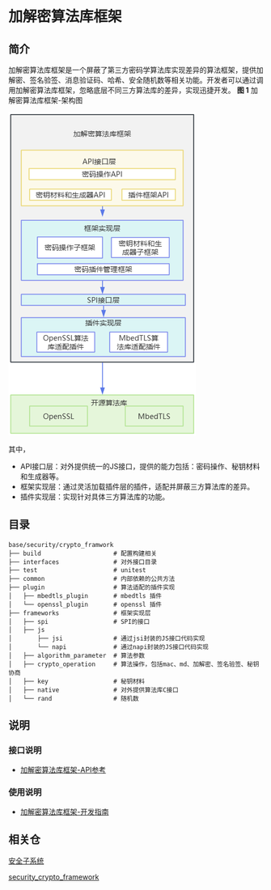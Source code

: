 # 加解密算法库框架

## 简介
加解密算法库框架是一个屏蔽了第三方密码学算法库实现差异的算法框架，提供加解密、签名验签、消息验证码、哈希、安全随机数等相关功能。开发者可以通过调用加解密算法库框架，忽略底层不同三方算法库的差异，实现迅捷开发。
**图 1**  加解密算法库框架-架构图


![](figures/zh-cn_crypto_framework_architecture.png)

其中，

-   API接口层：对外提供统一的JS接口，提供的能力包括：密码操作、秘钥材料和生成器等。
-   框架实现层：通过灵活加载插件层的插件，适配并屏蔽三方算法库的差异。
-   插件实现层：实现针对具体三方算法库的功能。

## 目录
```
base/security/crypto_framwork
├── build                    # 配置构建相关
├── interfaces               # 对外接口目录
├── test                     # unitest
├── common                   # 内部依赖的公共方法
├── plugin                   # 算法适配的插件实现
│   ├── mbedtls_plugin       # mbedtls 插件
│   └── openssl_plugin       # openssl 插件
├── frameworks               # 框架实现层
│   ├── spi                  # SPI的接口
│   ├── js
│       ├── jsi              # 通过jsi封装的JS接口代码实现
│       └── napi             # 通过napi封装的JS接口代码实现
│   ├── algorithm_parameter  # 算法参数
│   ├── crypto_operation     # 算法操作，包括mac、md、加解密、签名验签、秘钥协商
│   ├── key                  # 秘钥材料
│   ├── native               # 对外提供算法库C接口
│   └── rand                 # 随机数
```

## 说明

### 接口说明
- [加解密算法库框架-API参考](https://gitcode.com/openharmony/docs/blob/master/zh-cn/application-dev/reference/apis-crypto-architecture-kit/js-apis-cryptoFramework.md)


### 使用说明
- [加解密算法库框架-开发指南](https://gitcode.com/openharmony/docs/blob/master/zh-cn/application-dev/security/CryptoArchitectureKit/Readme-CN.md)


## 相关仓

[安全子系统](https://gitcode.com/openharmony/docs/blob/master/zh-cn/readme/安全子系统.md)

[security\_crypto\_framework](https://gitcode.com/openharmony/security_crypto_framework)